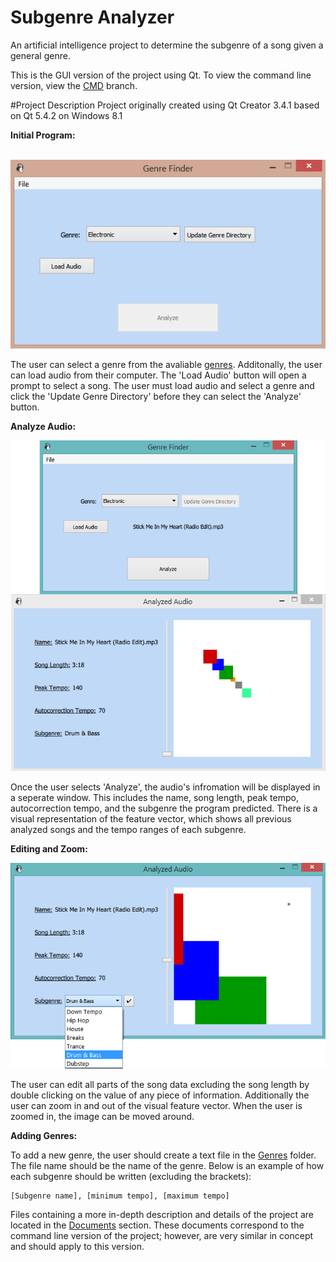 # Subgenre Analyzer
An artificial intelligence project to determine the subgenre of a song given a general genre.

This is the GUI version of the project using Qt. To view the command line version, view the [CMD](https://github.com/ChrisTheEngineer/Subgenre_Analyzer/tree/CMD) branch.

#Project Description
Project originally created using Qt Creator 3.4.1 based on Qt 5.4.2 on Windows 8.1

**Initial Program:**

&nbsp;&nbsp;&nbsp;&nbsp;&nbsp;&nbsp;&nbsp;&nbsp;&nbsp;&nbsp;&nbsp;&nbsp;&nbsp;&nbsp;&nbsp;<img src="/Documents/Images/Initial Program.PNG?raw=true" alt="Initial Program">

The user can select a genre from the avaliable [genres](/Subgenre_Analyzer/Genre_Finder_GUI/Genres). Additonally, the user can load audio from their computer. The 'Load Audio' button will open a prompt to select a song. The user must load audio and select a genre and click the 'Update Genre Directory' before they can select the 'Analyze' button.

**Analyze Audio:**

<img src="/Documents/Images/Analyze Audio.PNG?raw=true" alt="Analyze Audio">

Once the user selects 'Analyze', the audio's infromation will be displayed in a seperate window. This includes the name, song length, peak tempo, autocorrection tempo, and the subgenre the program predicted. There is a visual representation of the feature vector, which shows all previous analyzed songs and the tempo ranges of each subgenre.

**Editing and Zoom:**

<img src="/Documents/Images/Edit and Zoom.png?raw=true" alt="Edit and Zoom">

The user can edit all parts of the song data excluding the song length by double clicking on the value of any piece of information. Additionally the user can zoom in and out of the visual feature vector. When the user is zoomed in, the image can be moved around.

**Adding Genres:**

To add a new genre, the user should create a text file in the [Genres](/Genre_Finder_GUI/Genres) folder. The file name should be the name of the genre. Below is an example of how each subgenre should be written (excluding the brackets):
```
[Subgenre name], [minimum tempo], [maximum tempo]
```

Files containing a more in-depth description and details of the project are located in the [Documents](/Documents) section. These documents correspond to the command line version of the project; however, are very similar in concept and should apply to this version.
